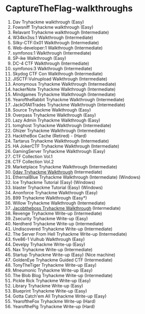 # CaptureTheFlag-walkthroughs

1) Dav Tryhackme walkthrough (Easy)
2) Fowsniff Tryhackme walkthrough (Easy)
3) Relavant Tryhackme walkthrough (Intermediate)
4) W34kn3ss:1 Walkthrough (Intermediate)
5) Silky-CTF:0x01 Walkthrough (Intermediate)
6) Web-developer:1 Walkthrough (Intermediate)
7) symfonos:1 Walkthrough (Intermediate)
8) SP-ike Walkthrough (Easy)
9) DC-4 CTF Walkthrough (Intermediate)
10) symfonos:3 Walkthrough (Intermediate)
11) Skydog CTF Con Walkthrough (Intermediate)
12) JISCTF:Vulnupload Walkthrough (Intermediate)
13) Anonymous Tryhackme Walkthrough (Intermediate)
14) hackerNote Tryhackme Walkthrough (Intermediate)
15) Mindgames Tryhackme Walkthrough (Intermediate)
16) YearoftheRabbit Tryhackme Walkthrough (Intermediate)
17) JackOfAllTrades Tryhackme Walkthrough (Intermediate)
18) Source Tryhackme Walkthrough (Easy)
19) Overpass Tryhackme Walkthrough (Easy)
20) Lazy Admin Tryhackme Walkthrough (Easy)
21) tomghost Tryhackme Walkthrough (Intermediate)
22) Ghizer Tryhackme Walkthrough (Intermediate)
23) HacktheBox Cache (Retired) - (Hard)
24) Tartarus Tryhackme Walkthrough (Intermediate)
25) HA JokerCTF Tryhackme Walkthrough (Intermediate)
26) GamingServer Tryhackme Walkthrough (Easy)
27) CTF Collection Vol.1
28) CTF Collection Vol.2
29) Marketplace Tryhackme Walkthrough (Intermediate)
30) [0day Tryhackme Walkthrough](https://akshaydeepakshinde.medium.com/0day-tryhackme-walkthrough-ace69e57f2f9) (Intermediate)
31) EthernalBlue Tryhackme Walkthrough (Intermediate) (Windows)
32) Ice Tryhackme Tutorial (Easy) (Windows)
33) blaster Tryhackme Tutorial (Easy) (Windows)
34) Anonforce Tryhackme Walkthrough (Easy)
35) B99 Tryhackme Walkthrough (Easy*)
36) Willow Tryhackme Walkthrough (Intermediate)
37) [Jacobtheboss Tryhackme Walkthrough](https://akshaydeepakshinde.medium.com/jacobtheboss-tryhackme-walkthrough-e205d77be719) (Intermediate)
38) Revenge Tryhackme Write-up (Intermediate)
39) Zsecurity Tryhackme  Write-up (Easy)
40) Nerdherd Tryhackme Write-up (Intermediate)
41) Undiscovered Tryhackme Write-up (Intermediate)
42) The Server From Hell Tryhackme Write-up (Intermediate)
43) five86-1 Vulhub Walkthrough (Easy)
44) Develpy Tryhackme Write-up (Easy) 
45) Nax Tryhackme Write-up (Intermediate)
46) Startup Tryhackme Write-up (Easy) (Nice machine)
47) GoldenEye Tryhackme Guided CTF (Intermediate)
48) TonyTheTiger Tryhackme Write-up (Easy)
49) Mneumonic Tryhackme Write-up (Easy)
50) The Blob Blog Tryhackme Write-up (Intermediate)
51) Pickle Rick Tryhackme Write-up (Easy)
52) Library Tryhackme Write-up (Easy)
53) Blueprint Tryhackme Write-up (Easy)
54) Gotta Catch'em All Tryhackme Write-up (Easy)
55) YearoftheFox Tryhackme Write-up (Hard)
56) YearofthePig Tryhackme Write-up (Hard)

